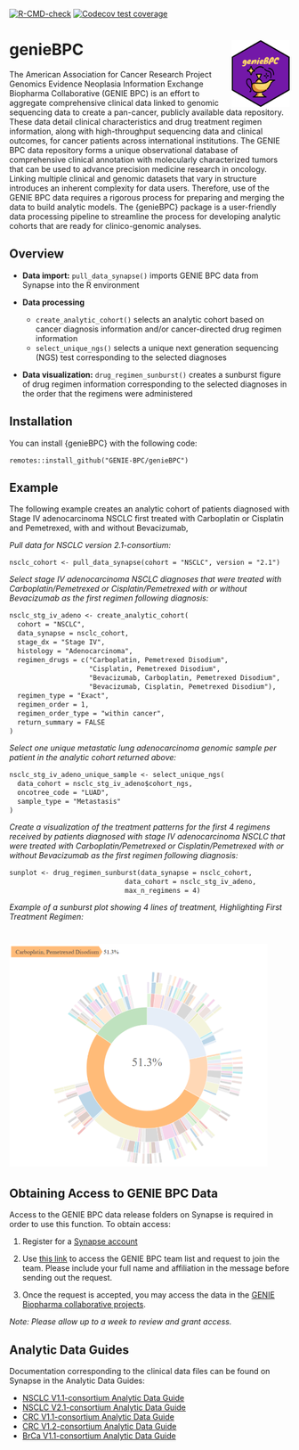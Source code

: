 
<!-- badges: start -->

[![R-CMD-check](https://github.com/GENIE-BPC/genieBPC/workflows/R-CMD-check/badge.svg)](https://github.com/GENIE-BPC/genieBPC/actions)
[![Codecov test
coverage](https://codecov.io/gh/GENIE-BPC/genieBPC/branch/master/graph/badge.svg)](https://codecov.io/gh/GENIE-BPC/genieBPC?branch=master)
<!-- badges: end -->

# genieBPC <img src="man/figures/geniebpc_hex_sticker.png" align="right" height="120" /></a>

The American Association for Cancer Research Project Genomics Evidence
Neoplasia Information Exchange Biopharma Collaborative (GENIE BPC) is an
effort to aggregate comprehensive clinical data linked to genomic
sequencing data to create a pan-cancer, publicly available data
repository. These data detail clinical characteristics and drug
treatment regimen information, along with high-throughput sequencing
data and clinical outcomes, for cancer patients across international
institutions. The GENIE BPC data repository forms a unique observational
database of comprehensive clinical annotation with molecularly
characterized tumors that can be used to advance precision medicine
research in oncology. Linking multiple clinical and genomic datasets
that vary in structure introduces an inherent complexity for data users.
Therefore, use of the GENIE BPC data requires a rigorous process for
preparing and merging the data to build analytic models. The {genieBPC}
package is a user-friendly data processing pipeline to streamline the
process for developing analytic cohorts that are ready for
clinico-genomic analyses.

## Overview

-   **Data import:** `pull_data_synapse()` imports GENIE BPC data from
    Synapse into the R environment

-   **Data processing**

    -   `create_analytic_cohort()` selects an analytic cohort based on
        cancer diagnosis information and/or cancer-directed drug regimen
        information
    -   `select_unique_ngs()` selects a unique next generation
        sequencing (NGS) test corresponding to the selected diagnoses

-   **Data visualization:** `drug_regimen_sunburst()` creates a sunburst
    figure of drug regimen information corresponding to the selected
    diagnoses in the order that the regimens were administered

## Installation

You can install {genieBPC} with the following code:

    remotes::install_github("GENIE-BPC/genieBPC")

## Example

The following example creates an analytic cohort of patients diagnosed
with Stage IV adenocarcinoma NSCLC first treated with Carboplatin or
Cisplatin and Pemetrexed, with and without Bevacizumab,

*Pull data for NSCLC version 2.1-consortium:*

    nsclc_cohort <- pull_data_synapse(cohort = "NSCLC", version = "2.1")

*Select stage IV adenocarcinoma NSCLC diagnoses that were treated with
Carboplatin/Pemetrexed or Cisplatin/Pemetrexed with or without
Bevacizumab as the first regimen following diagnosis:*

    nsclc_stg_iv_adeno <- create_analytic_cohort(
      cohort = "NSCLC",
      data_synapse = nsclc_cohort,
      stage_dx = "Stage IV",
      histology = "Adenocarcinoma",
      regimen_drugs = c("Carboplatin, Pemetrexed Disodium",
                        "Cisplatin, Pemetrexed Disodium",
                        "Bevacizumab, Carboplatin, Pemetrexed Disodium",
                        "Bevacizumab, Cisplatin, Pemetrexed Disodium"),
      regimen_type = "Exact",
      regimen_order = 1,
      regimen_order_type = "within cancer",
      return_summary = FALSE
    )

*Select one unique metastatic lung adenocarcinoma genomic sample per
patient in the analytic cohort returned above:*

    nsclc_stg_iv_adeno_unique_sample <- select_unique_ngs( 
      data_cohort = nsclc_stg_iv_adeno$cohort_ngs, 
      oncotree_code = "LUAD",
      sample_type = "Metastasis"
    )

*Create a visualization of the treatment patterns for the first 4
regimens received by patients diagnosed with stage IV adenocarcinoma
NSCLC that were treated with Carboplatin/Pemetrexed or
Cisplatin/Pemetrexed with or without Bevacizumab as the first regimen
following diagnosis:*

    sunplot <- drug_regimen_sunburst(data_synapse = nsclc_cohort,
                                 data_cohort = nsclc_stg_iv_adeno,
                                 max_n_regimens = 4)

*Example of a sunburst plot showing 4 lines of treatment, Highlighting
First Treatment Regimen:*

# <img src="man/figures/genieBPC_sunburst.png" height="400" /></a>

## Obtaining Access to GENIE BPC Data

Access to the GENIE BPC data release folders on Synapse is required in
order to use this function. To obtain access:

1.  Register for a [Synapse account](https://www.synapse.org/#)

2.  Use [this link](https://www.synapse.org/#!Team:3399797) to access
    the GENIE BPC team list and request to join the team. Please include
    your full name and affiliation in the message before sending out the
    request.

3.  Once the request is accepted, you may access the data in the [GENIE
    Biopharma collaborative
    projects](https://www.synapse.org/#!Synapse:syn21226493).

*Note: Please allow up to a week to review and grant access.*

## Analytic Data Guides

Documentation corresponding to the clinical data files can be found on
Synapse in the Analytic Data Guides:

-   [NSCLC V1.1-consortium Analytic Data
    Guide](https://www.synapse.org/#!Synapse:syn23002641)
-   [NSCLC V2.1-consortium Analytic Data
    Guide](https://www.synapse.org/#!Synapse:syn26008058)
-   [CRC V1.1-consortium Analytic Data
    Guide](https://www.synapse.org/#!Synapse:syn23764204)
-   [CRC V1.2-consortium Analytic Data
    Guide](https://www.synapse.org/#!Synapse:syn26077308)
-   [BrCa V1.1-consortium Analytic Data
    Guide](https://www.synapse.org/#!Synapse:syn26077313)
